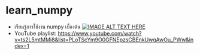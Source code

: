 # learn_numpy
* เรียนรู้การใช้งาน numpy เบื้องต้น
[![IMAGE ALT TEXT HERE](https://img.youtube.com/vi/ts2L5mtMMi8/0.jpg)](https://www.youtube.com/watch?v=ts2L5mtMMi8&list=PLoTScYm9O0GFNEpzsCBEnkUwgAwOu_PWw&index=1)
* YouTube playlist: https://www.youtube.com/watch?v=ts2L5mtMMi8&list=PLoTScYm9O0GFNEpzsCBEnkUwgAwOu_PWw&index=1
